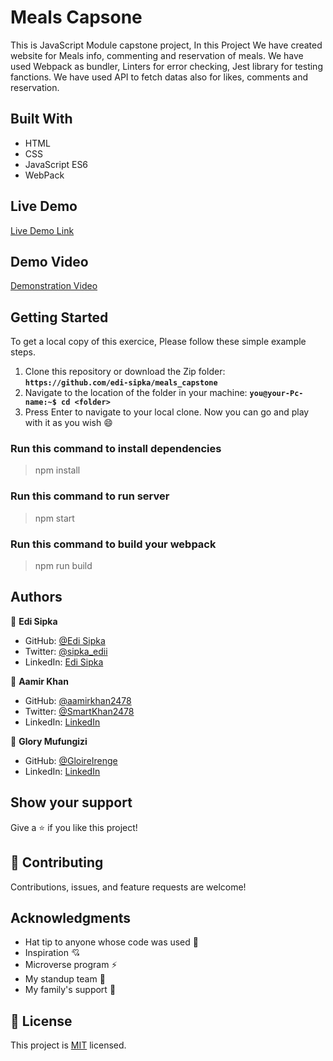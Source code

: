 # Meals Capsone

This is JavaScript Module capstone project,
In this Project We have created website for Meals info, commenting and reservation of meals.
We have used Webpack as bundler,
Linters for error checking,
Jest library for testing fanctions.
We have used API to fetch datas also for likes, comments and reservation.

## Built With

- HTML
- CSS
- JavaScript ES6
- WebPack

## Live Demo

[Live Demo Link]()

## Demo Video

[Demonstration Video]()

## Getting Started

To get a local copy of this exercice, Please follow these simple example steps.

1. Clone this repository or download the Zip folder:
   **`https://github.com/edi-sipka/meals_capstone`**
2. Navigate to the location of the folder in your machine:
   **`you@your-Pc-name:~$ cd <folder>`**
3. Press Enter to navigate to your local clone.
   Now you can go and play with it as you wish :smile:

### Run this command to install dependencies

> npm install

### Run this command to run server

> npm start

### Run this command to build your webpack

> npm run build

## Authors

:bust_in_silhouette: **Edi Sipka**

- GitHub: [
  @Edi Sipka
  ](https://github.com/edi-sipka)
- Twitter: [@sipka_edii](https://twitter.com/sipka_edii)
- LinkedIn: [Edi Sipka](https://www.linkedin.com/in/edi-%C5%A1ipka-5b681b202/)

:bust_in_silhouette: **Aamir Khan**
- GitHub: [@aamirkhan2478](https://github.com/aamirkhan2478)
- Twitter: [@SmartKhan2478](https://twitter.com/SmartKhan2478)
- LinkedIn: [LinkedIn](https://www.linkedin.com/in/aamir-khan-302a44237/)
  
:bust_in_silhouette: **Glory Mufungizi**
- GitHub: [@GloireIrenge](https://github.com/GloireIrenge)
- LinkedIn: [LinkedIn](https://www.linkedin.com/in/glory-mufungizi-678940202/)

## Show your support

Give a :star:️ if you like this project!

## :handshake: Contributing

Contributions, issues, and feature requests are welcome!

## Acknowledgments

- Hat tip to anyone whose code was used :beginner:
- Inspiration :cupid:
- Microverse program :zap:
- My standup team :bow_and_arrow:
- My family's support :raised_hands:

## :memo: License

This project is [MIT](./MIT.md) licensed.
